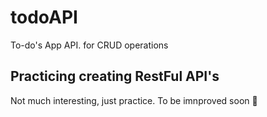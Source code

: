 # todoAPI
To-do's App API. for CRUD operations 
## Practicing creating RestFul API's
Not much interesting, just practice. To be imnproved soon 🤩

